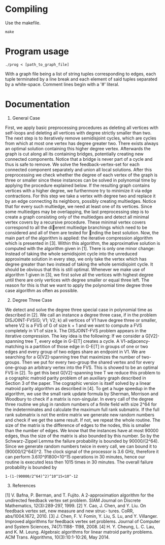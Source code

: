 # Compiling

Use the makefile. 

    make          


# Program usage

    ./prog < [path_to_graph_file]

With a graph file being a list of string tuples corresponding to edges, each tuple terminated by a line break and each element of said tuples separated by a white-space.
Comment lines begin with a '#' literal.


# Documentation 

1. General Case

First, we apply basic preprocessing procedures as deleting all vertices with self-loops and
deleting all vertices with degree strictly smaller than two. The next step is to iteratively
remove semidisjoint cycles, which are cycles from which at most one vertex has degree
greater two. There exists always an optimal solution containing this higher degree vertex.
Afterwards the graph is cut along all its containing bridges, potentially creating new
connected components. Notice that a bridge is never part of a cycle and thus is safe to
remove. We solve the feedback-vertex-set for each connected component separately and
union all local solutions. After this preprocessing we check whether the degree of each
vertex of the graph is three or smaller since these instances can be solved in polynomial
time by applying the procedure explained below. If the resulting graph contains vertices
with a higher degree, we furthermore try to minimize it via edge contractions. For this
step we take a vertex with degree two and replace it by an edge connecting its neighbors,
possibly creating multiedges. Notice that for every such multiedge, we need at least one
of its vertices. Since some multiedges may be overlapping, the last preprocessing step is
to create a graph consisting only of the multiedges and detect all minimal vertex covers
by a recursive procedure. These minimal vertex covers correspond to all the dierent
multiedge branchings which need to be considered and all of them are tested for nding
the best solution.
Now, the main part of the algorithm is applied: the iterative compression algorithm
which is presented in [3]. Within this algorithm, the approximative solution is computed
with the algorithm given in [1]. There is only one minor change: Instead of taking
the whole semidisjoint cycle into the unreduced approximate solution in every step, we
only take the vertex which has degree greater than two instead of taking the whole
semidisjoint cycle. It should be obvious that this is still optimal. Whenever we make
use of algorithm 1 given in [3], we first solve all the vertices with highest degree until
there are only vertices with degree smaller or equal three left. The reason for this is that
we want to apply the polynomial time degree three case algorithm as often as possible.

2. Degree Three Case

We detect and solve the degree three special case in polynomial time as described in [2].
We call an instance a degree three case, if in the problem DISJOINT-FVS(G; V1; V2; k)
all vertices of V1 have degree three or smaller, where V2 is a FVS of G of size k + 1 and
we want to compute a FVS completely in V1 of size k. The DISJOINT-FVS problem
appears in the iterative compression.
The key idea is the following: If we consider a G[V2]-spanning tree T, every edge in
G-E[T] creates a cycle. A V1-adjacency-matching is a partition of those edge in
G-E[T] in groups of one or two edges and every group of two edges share an endpoint
in V1. We are searching for a G[V2]-spanning tree that maximizes the number of two-
groups. Then we put for every two-group the shared vertex and for every one-group
an arbitrary vertex into the FVS. This is showed to be an optimal FVS in [2]. To get
this best G[V2]-spanning tree T we reduce this problem to a cographic matroid parity
problem of an auxiliary graph described in Section 3 of the paper. The cographic version
is itself solved by a linear matroid parity algorithm as described in [4]. To get a huge
speedup in the algorithm, we use the small rank update formula by Sherman, Morrison
and Woodbury to check if a matrix is non-singular. In every call of the degree three
routine we plug in random numbers of a finite field with size 2^64 for the indeterminates
and calculate the maximum full rank submatrix. If the full rank submatrix is not the
entire matrix we generate new random numbers and check if we get the same result. If
not, we repeat the whole routine. The size of the matrix is the difference of edges to the
nodes, this is smaller than the number of edges. We know that the instances have at
most 90000 edges, thus the size of the matrix is also bounded by this number. So by the
Schwarz-Zippel Lemma the failure probability is bounded by 90000/(2^64). Since we generate
random numbers twice in every call, we can bound it to (90000/(2^64))^2. The clock signal of
the processor is 3.6 GHz, therefore it can perform 3.6*10^9*1800<10^15 operations in 30
minutes, hence our routine is executed less then 1015 times in 30 minutes. The overall
failure probability is bounded by

    1-(1-(90000/2^64)^2)^10^15<10^-12
    
3. References

[1] V. Bafna, P. Berman, and T. Fujito. A 2-approximation algorithm for the undirected
feedback vertex set problem. SIAM Journal on Discrete Mathematics, 12(3):289-297,
1999.
[2] Y. Cao, J. Chen, and Y. Liu. On feedback vertex set, new measure and new struc-
tures. CoRR, abs/1004.1672, 2010.
[3] J. Chen, F. V. Fomin, Y. Liu, S. Lu, and Y. Villanger. Improved algorithms for
feedback vertex set problems. Journal of Computer and System Sciences, 74(7):1188-
1198, 2008.
[4] H. Y. Cheung, L. C. Lau, and K. M. Leung. Algebraic algorithms for linear matroid
parity problems. ACM Trans. Algorithms, 10(3):10:1-10:26, May 2014.
